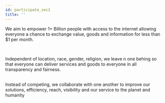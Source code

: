 ```yaml
---
id: participate_sec1
title: ''
---
```


We aim to empower 1+ Billion people with access to the internet allowing everyone a chance to exchange value, goods and information for less than $1 per month. 

<br>

Independent of location, race, gender, religion, we leave n one behing so that everyone can deliver services and goods to everyone in all transparency and fairness. 

<br>
Instead of competing, we collaborate with one another to improve our solutions, efficiency, reach, visibility and our service to the planet and humanity
